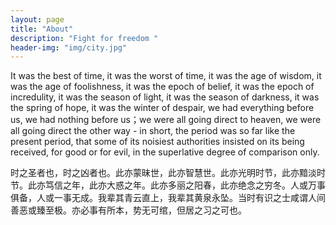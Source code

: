 ```yaml
---
layout: page
title: "About"
description: "Fight for freedom "
header-img: "img/city.jpg"
---
```

It was the best of time, it was the worst of time, it was the age of wisdom, it was the age of foolishness, it was the epoch of belief, it was the epoch of incredulity, it was the season of light, it was the season of darkness, it was the spring of hope, it was the winter of despair, we had everything before us, we had nothing before us；we were all going direct to heaven, we were all going direct the other way - in short, the period was so far like the present period, that some of its noisiest authorities insisted on its being received, for good or for evil, in the superlative degree of comparison only.



时之圣者也，时之凶者也。此亦蒙昧世，此亦智慧世。此亦光明时节，此亦黯淡时节。此亦笃信之年，此亦大惑之年。此亦多丽之阳春，此亦绝念之穷冬。人或万事俱备，人或一事无成。我辈其青云直上，我辈其黄泉永坠。当时有识之士咸谓人间善恶或臻至极。亦必事有所本，势无可绾，但居之习之可也。 
